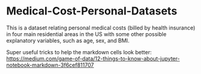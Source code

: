 # Medical-Cost-Personal-Datasets
This is a dataset relating personal medical costs (billed by health insurance)  in four main residential areas in the US with some other possible explanatory variables, such as age, sex, and BMI.

Super useful tricks to help the markdown cells look better:
https://medium.com/game-of-data/12-things-to-know-about-jupyter-notebook-markdown-3f6cef811707
